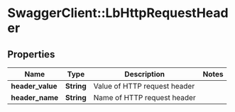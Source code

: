 # SwaggerClient::LbHttpRequestHeader

## Properties
Name | Type | Description | Notes
------------ | ------------- | ------------- | -------------
**header_value** | **String** | Value of HTTP request header | 
**header_name** | **String** | Name of HTTP request header | 



